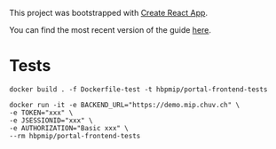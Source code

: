 This project was bootstrapped with [Create React App](https://github.com/facebookincubator/create-react-app).

You can find the most recent version of the guide [here](https://github.com/facebookincubator/create-react-app/blob/master/packages/react-scripts/template/README.md).

# Tests

```
docker build . -f Dockerfile-test -t hbpmip/portal-frontend-tests
```

```
docker run -it -e BACKEND_URL="https://demo.mip.chuv.ch" \
-e TOKEN="xxx" \
-e JSESSIONID="xxx" \
-e AUTHORIZATION="Basic xxx" \
--rm hbpmip/portal-frontend-tests
```
